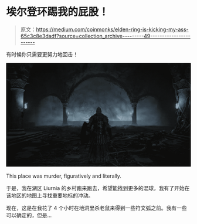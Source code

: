 # 埃尔登环踢我的屁股！

> 原文：<https://medium.com/coinmonks/elden-ring-is-kicking-my-ass-65c3c8e3dadf?source=collection_archive---------49----------------------->

有时候你只需要更努力地回击！

![](img/4d664c85e7422b6bf5fbe74124a9bf4f.png)

This place was murder, figuratively and literally.

于是，我在湖区 Liurnia 的乡村跑来跑去，希望能找到更多的混球，我有了开始在该地区的地图上寻找重要地标的冲动。

现在，这是在我花了 4 个小时在地洞里杀老鼠来得到一些符文弧之前。我有一些可以确定的，但是…